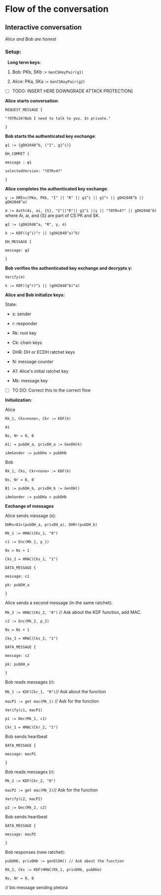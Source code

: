 # Flow of the conversation

## Interactive conversation

_Alice and Bob are honest_

### Setup:

&nbsp;
**Long term keys**:

1. Bob: PKb, SKb := `GenCSKeyPair(g1)`

2. Alice: PKa, SKa := `GenCSKeyPair(g2)`

- [ ] TODO: INSERT HERE DOWNGRADE ATTACK PROTECTION]

**Alice starts conversation**:

```
REQUEST_MESSAGE {

"?OTRv34?Bob I need to talk to you. In private."

}
```

**Bob starts the authenticated key exchange**:

`ψ1 := {gDH2048^b, ("I", g1^i)}`

```
DH_COMMIT {

message : ψ1

selectedVersion: "?OTRv4?"

}
```

**Alice completes the authenticated key exchange**:

`γ := DREnc(PKa, PKb, "I" || "R" || g1^i || g1^r || gDH2048^b || gDH2048^a)`

`σ := Auth(Ai, ai, {S}, "I"||"R"|| g1^i ||γ || "?OTRv4?" || gDH2048^b)` where Ai, ai, and {S} are part of CS PK and SK.

`ψ2 := (gDH2048^a, "R", γ, σ)`

`k := KDF((g^i)^r || (gDH2048^a)^b)`


```
DH_MESSAGE {

message: ψ2

}
```

**Bob verifies the authenticated key exchange and decrypts γ:**

`Verify(σ)`

`k := KDF((g^r)^i || (gDH2048^b)^a)`


**Alice and Bob initialize keys:**

State:

* s: sender

* r: responder

* Rk: root key

* Ck: chain keys

* DHR: DH or ECDH ratchet keys

* N: message counter

* A1: Alice's initial ratchet key

* Mk: message key

- [ ] TO DO: Correct this to the correct flow


**Initialization**:

Alice

```
Rk_1, Cks<none>, Ckr := KDF(k)

A1

Ns, Nr = 0, 0

A1: = pubDH_a, privDH_a := GenDH(k)

iAmSender := pubDHa > pubDHb
```

Bob

```
Rk_1, Cks, Ckr<none> := KDF(k)

Ns, Nr = 0, 0

B1 := pubDH_b, privDH_b := GenDH()

iAmSender := pubDHa > pubDHb
```

**Exchange of messages**

Alice sends message (s):

`DHRs<A1>(pubDH_a, privDH_a), DHRr(pubDH_b)`

`Mk_1 := HMAC(CKs_1, "0")`

`c1 := Enc(Mk_1, p_1)`

`Ns = Ns + 1`

`Cks_2 = HMAC(Cks_1, "1")`

```
DATA_MESSAGE {

message: c1

pk: pubDH_a

}
```

Alice sends a second message (in the same ratchet):

`Mk_2 := HMAC(CKs_2, "0")` // Ask about the KDF function, add MAC. 

`c2 := Enc(Mk_2, p_2)`

`Ns = Ns + 1`

`Cks_3 = HMAC(Cks_2, "1")`


```
DATA_MESSAGE {

message: c2

pk: pubDH_a

}
```

Bob reads messages (r):


`Mk_1 := KDF(Ckr_1, "0")`// Ask about the function

`macP1 := get mac(Mk_1)` // Ask for the function

`Verify(c1, macP1)`

`p1 := Dec(Mk_1, c1)`

`Ckr_1 = HMAC(Ckr_2, "1")`


Bob sends heartbeat

```
DATA_MESSAGE {

message: macP1

}
```

Bob reads messages (r):

`Mk_2 := KDF(Ckr_2, "0")`

`macP2 := get mac(Mk_2)`// Ask for the function

`Verify(c2, macP2)`

`p2 := Dec(Mk_2, c2)`

Bob sends heartbeat

```
DATA_MESSAGE {

message: macP2

}
```

Bob responses (new ratchet):

`pubDHb, privDHb := genECDH() // Ask about the function`

`Rk_2, Cks := KDF(HMAC(Rk_1, privDHb, pubDHa)`

`Ns, Nr = 0, 0`

// bis message sending pletora
